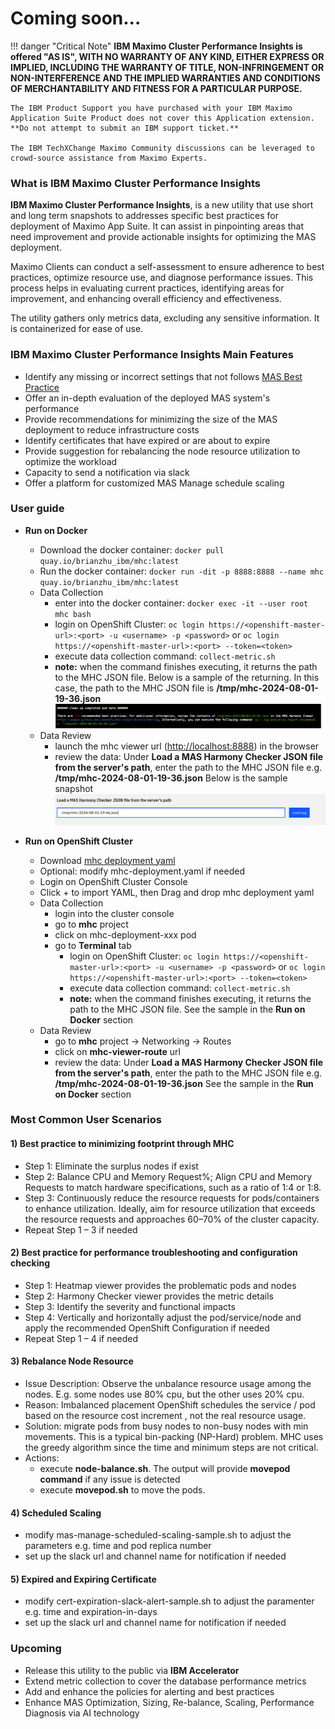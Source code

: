 # Coming soon...

!!! danger "Critical Note"
    **IBM Maximo Cluster Performance Insights is offered "AS IS", WITH NO WARRANTY OF ANY KIND, EITHER EXPRESS OR IMPLIED, INCLUDING THE WARRANTY OF TITLE, NON-INFRINGEMENT OR NON-INTERFERENCE AND THE IMPLIED WARRANTIES AND CONDITIONS OF MERCHANTABILITY AND FITNESS FOR A PARTICULAR PURPOSE.**

    The IBM Product Support you have purchased with your IBM Maximo Application Suite Product does not cover this Application extension. **Do not attempt to submit an IBM support ticket.**

    The IBM TechXChange Maximo Community discussions can be leveraged to crowd-source assistance from Maximo Experts.



### What is IBM Maximo Cluster Performance Insights

**IBM Maximo Cluster Performance Insights**, is a new utility that use short and long term snapshots to addresses specific best practices for deployment of Maximo App Suite. It can assist in pinpointing areas that need improvement and provide actionable insights for optimizing the MAS deployment. 

Maximo Clients can conduct a self-assessment to ensure adherence to best practices, optimize resource use, and diagnose performance issues. This process helps in evaluating current practices, identifying areas for improvement, and enhancing overall efficiency and effectiveness.

The utility gathers only metrics data, excluding any sensitive information. It is containerized for ease of use.

### IBM Maximo Cluster Performance Insights Main Features

- Identify any missing or incorrect settings that not follows [MAS Best Practice](https://ibm-mas.github.io/mas-performance/mas/ocp/bestpractice/)
- Offer an in-depth evaluation of the deployed MAS system's performance
- Provide recommendations for minimizing the size of the MAS deployment to reduce infrastructure costs
- Identify certificates that have expired or are about to expire
- Provide suggestion for rebalancing the node resource utilization to optimize the workload
- Capacity to send a notification via slack
- Offer a platform for customized MAS Manage schedule scaling


### User guide

- **Run on Docker**
    - Download the docker container: `docker pull quay.io/brianzhu_ibm/mhc:latest`
    - Run the docker container: `docker run -dit -p 8888:8888 --name mhc quay.io/brianzhu_ibm/mhc:latest`
    - Data Collection
        - enter into the docker container: `docker exec -it --user root mhc bash`
        - login on OpenShift Cluster: `oc login https://<openshift-master-url>:<port> -u <username> -p <password>` or `oc login https://<openshift-master-url>:<port> --token=<token>`
        - execute data collection command: `collect-metric.sh`
        - **note:** when the command finishes executing, it returns the path to the MHC JSON file. Below is a sample of the returning. In this case, the path to the MHC JSON file is **/tmp/mhc-2024-08-01-19-36.json**
        ![alt text](image.png)
    - Data Review
        - launch the mhc viewer url ([http://localhost:8888](http://localhost:8888)) in the browser 
        - review the data: Under **Load a MAS Harmony Checker JSON file from the server's path**, enter the path to the MHC JSON file e.g. **/tmp/mhc-2024-08-01-19-36.json** Below is the sample snapshot
        ![alt text](image-1.png)

- **Run on OpenShift Cluster**
    - Download [mhc deployment yaml](./mhc-deployment.yaml)
    - Optional: modify mhc-deployment.yaml if needed
    - Login on OpenShift Cluster Console
    - Click + to import YAML, then Drag and drop mhc deployment yaml
    - Data Collection
        - login into the cluster console
        - go to **mhc** project
        - click on mhc-deployment-xxx pod
        - go to **Terminal** tab
            - login on OpenShift Cluster: `oc login https://<openshift-master-url>:<port> -u <username> -p <password>` or `oc login https://<openshift-master-url>:<port> --token=<token>`
            - execute data collection command: `collect-metric.sh`
            - **note:** when the command finishes executing, it returns the path to the MHC JSON file. See the sample in the **Run on Docker** section
    - Data Review
        - go to **mhc** project -> Networking -> Routes
        - click on **mhc-viewer-route** url
        - review the data: Under **Load a MAS Harmony Checker JSON file from the server's path**, enter the path to the MHC JSON file e.g. **/tmp/mhc-2024-08-01-19-36.json** See the sample in the **Run on Docker** section


### Most Common User Scenarios

#### 1) Best practice to minimizing footprint through MHC

- Step 1: Eliminate the surplus nodes if exist
- Step 2: Balance CPU and Memory Request%; Align CPU and Memory Requests to match hardware specifications, such as a ratio of 1:4 or 1:8.
- Step 3: Continuously reduce the resource requests for pods/containers to enhance utilization. Ideally, aim for resource utilization that exceeds the resource requests and approaches 60–70% of the cluster capacity.
- Repeat Step 1 – 3 if needed

#### 2) Best practice for performance troubleshooting and configuration checking

- Step 1: Heatmap viewer provides the problematic pods and nodes
- Step 2: Harmony Checker viewer provides the metric details 
- Step 3: Identify the severity and functional impacts
- Step 4: Vertically and horizontally adjust the pod/service/node and apply the recommended OpenShift Configuration if needed
- Repeat Step 1 – 4 if needed

#### 3) Rebalance Node Resource

- Issue Description: Observe the unbalance resource usage among the nodes. E.g. some nodes use 80% cpu, but the other uses 20% cpu. 
- Reason: Imbalanced placement OpenShift schedules the service / pod based on the resource cost increment , not the real resource usage. 
- Solution: migrate pods from busy nodes to non-busy nodes with min movements. This is a typical bin-packing (NP-Hard) problem. MHC uses the greedy algorithm since the time and minimum steps are not critical. 
- Actions:
    - execute **node-balance.sh**. The output will provide **movepod command** if any issue is detected
    - execute **movepod.sh** to move the pods.

#### 4) Scheduled Scaling

- modify mas-manage-scheduled-scaling-sample.sh to adjust the parameters e.g. time and pod replica number
- set up the slack url and channel name for notification if needed

#### 5) Expired and Expiring Certificate

- modify cert-expiration-slack-alert-sample.sh to adjust the paramenter e.g. time and expiration-in-days
- set up the slack url and channel name for notification if needed

### Upcoming
- Release this utility to the public via **IBM Accelerator**
- Extend metric collection to cover the database performance metrics
- Add and enhance the policies for alerting and best practices 
- Enhance MAS Optimization, Sizing, Re-balance, Scaling, Performance Diagnosis via AI technology
